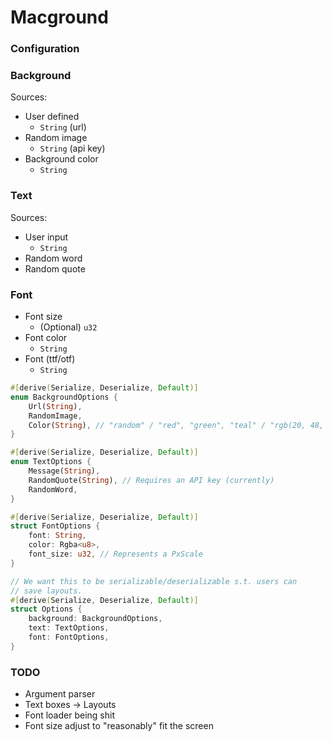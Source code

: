 # Macground


### Configuration


### Background
Sources:
- User defined
    - `String` (url)
- Random image
    - `String` (api key)
- Background color
    - `String`

### Text
Sources:
- User input
    - `String`
- Random word
- Random quote

### Font
- Font size
    - (Optional) `u32`
- Font color
    - `String`
- Font (ttf/otf)
    - `String`

```rust
#[derive(Serialize, Deserialize, Default)]
enum BackgroundOptions {
    Url(String),
    RandomImage,
    Color(String), // "random" / "red", "green", "teal" / "rgb(20, 48, 200)" / "#FE7789"
}

#[derive(Serialize, Deserialize, Default)]
enum TextOptions {
    Message(String),
    RandomQuote(String), // Requires an API key (currently)
    RandomWord,
}

#[derive(Serialize, Deserialize, Default)]
struct FontOptions {
    font: String,
    color: Rgba<u8>,
    font_size: u32, // Represents a PxScale
}

// We want this to be serializable/deserializable s.t. users can
// save layouts.
#[derive(Serialize, Deserialize, Default)]
struct Options {
    background: BackgroundOptions,
    text: TextOptions,
    font: FontOptions,
}
```

### TODO
- Argument parser 
- Text boxes -> Layouts
- Font loader being shit
- Font size adjust to "reasonably" fit the screen
